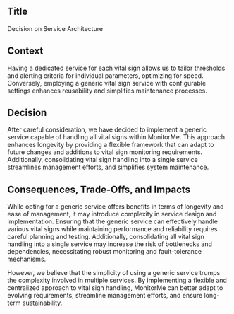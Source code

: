 ## Title

Decision on Service Architecture

## Context

Having a dedicated service for each vital sign allows us to tailor thresholds and alerting criteria for individual parameters, optimizing for speed. Conversely, employing a generic vital sign service with configurable settings enhances reusability and simplifies maintenance processes.

## Decision

After careful consideration, we have decided to implement a generic service capable of handling all vital signs within MonitorMe. This approach enhances longevity by providing a flexible framework that can adapt to future changes and additions to vital sign monitoring requirements. Additionally, consolidating vital sign handling into a single service streamlines management efforts, and simplifies system maintenance.

## Consequences, Trade-Offs, and Impacts

While opting for a generic service offers benefits in terms of longevity and ease of management, it may introduce complexity in service design and implementation. Ensuring that the generic service can effectively handle various vital signs while maintaining performance and reliability requires careful planning and testing. Additionally, consolidating all vital sign handling into a single service may increase the risk of bottlenecks and dependencies, necessitating robust monitoring and fault-tolerance mechanisms.

However, we believe that the simplicity of using a generic service trumps the complexity involved in multiple services. By implementing a flexible and centralized approach to vital sign handling, MonitorMe can better adapt to evolving requirements, streamline management efforts, and ensure long-term sustainability.
